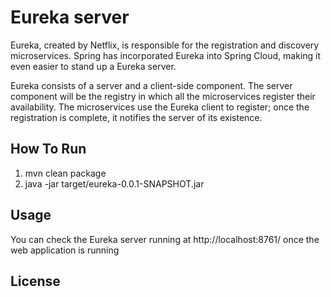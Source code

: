 # Eureka server 

Eureka, created by Netflix, is responsible for the registration and discovery microservices. Spring has incorporated Eureka
into Spring Cloud, making it even easier to stand up a Eureka server.

Eureka consists of a server and a client-side component. The server component will be the registry in which all the microservices 
register their availability. The microservices use the Eureka client to register; once the registration is complete, it notifies 
the server of its existence.

## How To Run
1. mvn clean package
2. java -jar target/eureka-0.0.1-SNAPSHOT.jar

## Usage
You can check the Eureka server running at http://localhost:8761/ once the web application is running

## License
